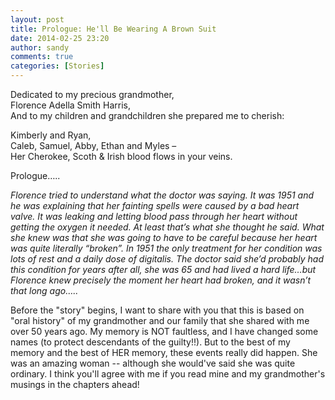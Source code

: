 ```yaml
---
layout: post
title: Prologue: He'll Be Wearing A Brown Suit
date: 2014-02-25 23:20
author: sandy
comments: true
categories: [Stories]
---
```

<p>Dedicated to my precious grandmother,<br />
              Florence Adella Smith Harris,<br />
And to my children and grandchildren she prepared me to cherish:</p>
<p>                          Kimberly and Ryan,<br />
                   Caleb, Samuel, Abby, Ethan and Myles –<br />
Her Cherokee, Scoth &amp; Irish blood flows in your veins.</p>
<p>Prologue…..</p>
<p><em>Florence tried to understand what the doctor was saying.  It was 1951 and he was explaining that her fainting spells were caused by a bad heart valve.  It was leaking and letting blood pass through her heart without getting the oxygen it needed.  At least that’s what she thought he said.  What she knew was that she was going to have to be careful because her heart was quite literally “broken”.  In 1951 the only treatment for her condition was lots of rest and a daily dose  of digitalis.  The doctor said she’d probably had this condition for years after all, she was 65 and had lived a hard life…but Florence knew precisely the moment her heart had broken, and it wasn’t that long ago…..</em></p>
<p>      Before the "story" begins, I want to share with you that this is based on "oral history" of my grandmother and our family that she shared with me over 50 years ago.  My memory is NOT faultless, and I have changed some names (to protect descendants of the guilty!!).  But to the best of my memory and the best of HER memory, these events really did happen.  She was an amazing woman -- although she would've said she was quite ordinary.  I think you'll agree with me if you read mine and my grandmother's musings in the chapters ahead!</p>

